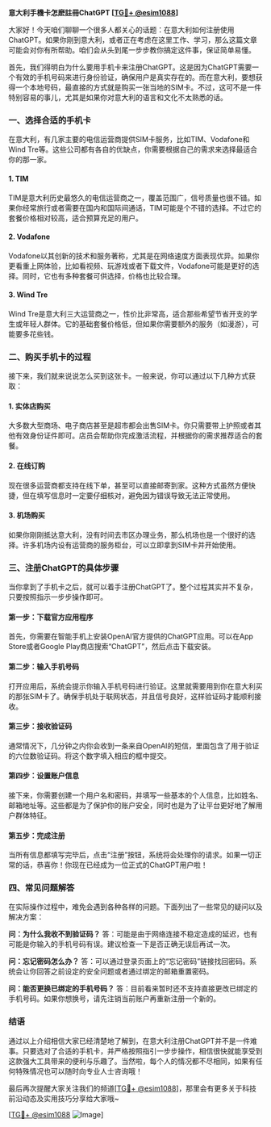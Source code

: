 **意大利手機卡怎麽註冊ChatGPT [[TG💪+ @esim1088](https://t.me/s/esim1088)]**

大家好！今天咱们聊聊一个很多人都关心的话题：在意大利如何注册使用ChatGPT。如果你刚到意大利，或者正在考虑在这里工作、学习，那么这篇文章可能会对你有所帮助。咱们会从头到尾一步步教你搞定这件事，保证简单易懂。

首先，我们得明白为什么要用手机卡来注册ChatGPT。这是因为ChatGPT需要一个有效的手机号码来进行身份验证，确保用户是真实存在的。而在意大利，要想获得一个本地号码，最直接的方式就是购买一张当地的SIM卡。不过，这可不是一件特别容易的事儿，尤其是如果你对意大利的语言和文化不太熟悉的话。

### 一、选择合适的手机卡

在意大利，有几家主要的电信运营商提供SIM卡服务，比如TIM、Vodafone和Wind Tre等。这些公司都有各自的优缺点，你需要根据自己的需求来选择最适合你的那一家。

#### 1. TIM
TIM是意大利历史最悠久的电信运营商之一，覆盖范围广，信号质量也很不错。如果你经常旅行或者需要在国内和国际间通话，TIM可能是个不错的选择。不过它的套餐价格相对较高，适合预算充足的用户。

#### 2. Vodafone
Vodafone以其创新的技术和服务著称，尤其是在网络速度方面表现优异。如果你更看重上网体验，比如看视频、玩游戏或者下载文件，Vodafone可能是更好的选择。同时，它也有多种套餐可供选择，价格也比较合理。

#### 3. Wind Tre
Wind Tre是意大利三大运营商之一，性价比非常高，适合那些希望节省开支的学生或年轻人群体。它的基础套餐价格低，但如果你需要额外的服务（如漫游），可能要多花些钱。

### 二、购买手机卡的过程

接下来，我们就来说说怎么买到这张卡。一般来说，你可以通过以下几种方式获取：

#### 1. 实体店购买
大多数大型商场、电子商店甚至是超市都会出售SIM卡。你只需要带上护照或者其他有效身份证件即可。店员会帮助你完成激活流程，并根据你的需求推荐适合的套餐。

#### 2. 在线订购
现在很多运营商都支持在线下单，甚至可以直接邮寄到家。这种方式虽然方便快捷，但在填写信息时一定要仔细核对，避免因为错误导致无法正常使用。

#### 3. 机场购买
如果你刚刚抵达意大利，没有时间去市区办理业务，那么机场也是一个很好的选择。许多机场内设有运营商的服务柜台，可以立即拿到SIM卡并开始使用。

### 三、注册ChatGPT的具体步骤

当你拿到了手机卡之后，就可以着手注册ChatGPT了。整个过程其实并不复杂，只要按照指示一步步操作即可。

#### 第一步：下载官方应用程序
首先，你需要在智能手机上安装OpenAI官方提供的ChatGPT应用。可以在App Store或者Google Play商店搜索“ChatGPT”，然后点击下载安装。

#### 第二步：输入手机号码
打开应用后，系统会提示你输入手机号码进行验证。这里就需要用到你在意大利买的那张SIM卡了。确保手机处于联网状态，并且信号良好，这样验证码才能顺利接收。

#### 第三步：接收验证码
通常情况下，几分钟之内你会收到一条来自OpenAI的短信，里面包含了用于验证的六位数验证码。将这个数字填入相应的框中提交。

#### 第四步：设置账户信息
接下来，你需要创建一个用户名和密码，并填写一些基本的个人信息，比如姓名、邮箱地址等。这些都是为了保护你的账户安全，同时也是为了让平台更好地了解用户群体特征。

#### 第五步：完成注册
当所有信息都填写完毕后，点击“注册”按钮，系统将会处理你的请求。如果一切正常的话，恭喜你！你现在已经成为一位正式的ChatGPT用户啦！

### 四、常见问题解答

在实际操作过程中，难免会遇到各种各样的问题。下面列出了一些常见的疑问以及解决方案：

**问：为什么我收不到验证码？**
答：可能是由于网络连接不稳定造成的延迟，也有可能是你输入的手机号码有误。建议检查一下是否正确无误后再试一次。

**问：忘记密码怎么办？**
答：可以通过登录页面上的“忘记密码”链接找回密码。系统会让你回答之前设定的安全问题或者通过绑定的邮箱重置密码。

**问：能否更换已绑定的手机号码？**
答：目前看来暂时还不支持直接更改已绑定的手机号码。如果你想换号，请先注销当前账户再重新注册一个新的。

### 结语

通过以上介绍相信大家已经清楚地了解到，在意大利注册ChatGPT并不是一件难事。只要选对了合适的手机卡，并严格按照指引一步步操作，相信很快就能享受到这款强大工具带来的便利与乐趣了。当然啦，每个人的情况都不尽相同，如果有任何特殊情况也可以随时向专业人士咨询哦！

最后再次提醒大家关注我们的频道[[TG💪+ @esim1088](https://t.me/s/esim1088)]，那里会有更多关于科技前沿动态及实用技巧分享给大家哦~ 

[[TG💪+ @esim1088](https://t.me/s/esim1088) ![Image](https://i.postimg.cc/4NQfJmqS/Snipaste-2025-05-13-00-14-12.png)]